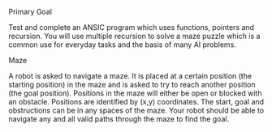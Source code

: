 Primary Goal

Test and complete an ANSIC program which uses functions, pointers and recursion. You will use multiple recursion to solve a maze puzzle which is a common use for everyday tasks and the basis of many AI problems.

Maze

A robot is asked to navigate a maze. It is placed at a certain position (the starting position) in the maze and is asked to try to reach another position (the goal position). Positions in the maze will either be open or blocked with an obstacle. Positions are identified by (x,y) coordinates. The start, goal and obstructions can be in any spaces of the maze. Your robot should be able to navigate any and all valid paths through the maze to find the goal.
